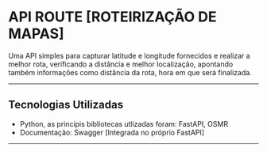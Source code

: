# API ROUTE [ROTEIRIZAÇÃO DE MAPAS]

Uma API simples para capturar latitude e longitude fornecidos e realizar a melhor rota, verificando a distância e melhor localização, apontando também informações como distância da rota, hora em que será finalizada.  


---

## Tecnologias Utilizadas

- Python, as principis bibliotecas utlizadas foram: FastAPI, OSMR
- Documentação: Swagger [Integrada no próprio FastAPI]
---
